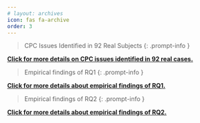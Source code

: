 ```yaml
---
# layout: archives
icon: fas fa-archive
order: 3
---
```


> CPC Issues Identified in 92 Real Subjects
{: .prompt-info }
<!-- 92项目中的cpc问题 -->
[**Click for more details on CPC issues identified in 92 real cases.**](https://github.com/CROSS2OH/CROSS2OH.github.io)

> Empirical findings of RQ1
{: .prompt-info }
<!-- RQ1:常见的cpc问题，根本原因 -->
[**Click for more details about empirical findings of RQ1.**](https://cross2oh.github.io/posts/empirical-findings-rq1/)

> Empirical findings of RQ2
{: .prompt-info }
<!-- RQ2:开发者的解决方案 -->
[**Click for more details about empirical findings of RQ2.**](https://cross2oh.github.io/posts/empirical-findings-rq2/)

<div>
<!-- TODO:动图 -->
<!-- <img src="/assets/images/ML-Bug_tu.gif" alt="avatar"> -->
</div>
 <div id="d-help-win" class="d-help-win" style="display: none;">
      <div id="win-title">Help
          <span id="d-help-colse" clss="close_2" class="close_2">
              × 
          </span>
      </div>
      <div id="win-content">
          <blockquote class="prompt-tip"><div><p> We provide a list of PLC issues captured by us in real-world pipelines and popular ML libraries.</p></div></blockquote>
          <div>
              <ol>
                  <li>Go to <strong><font color="#FF0000">Empirical Findings</font></strong> page</li>
                  <li>Select a bug and click on <strong><font color="#FF0000">reproduce result link</font></strong>.</li>
                  <li>You can find the reproduction results of each version and the related reproduction code.</li></ol>
          </div>
          <!-- 我们提供了xxx数据集。
          1.
          2.
          3.
          4.
          查看详细复现结果：
          动图！ -->
          <!-- <img src="/assets/images/Pipeline-Bug.gif" alt="avatar"> -->
      </div>
  </div>